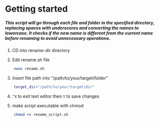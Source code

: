 # Getting started

##### This script will go through each file and folder in the specified directory, replacing spaces with underscores and converting the names to lowercase. It checks if the new name is different from the current name before renaming to avoid unnecessary operations.

1. CD into rename-dir directory

2. Edit rename.sh file
```bash
    nano rename.sh
```

3. Insert file path into "/path/to/your/target/folder"
```bash
    target_dir="/path/to/your/target/dir"
```

4. ```^X``` to exit text editor then ```Y``` to save changes

5. make script executable with chmod
```bash
    chmod +x rename_script.sh
```